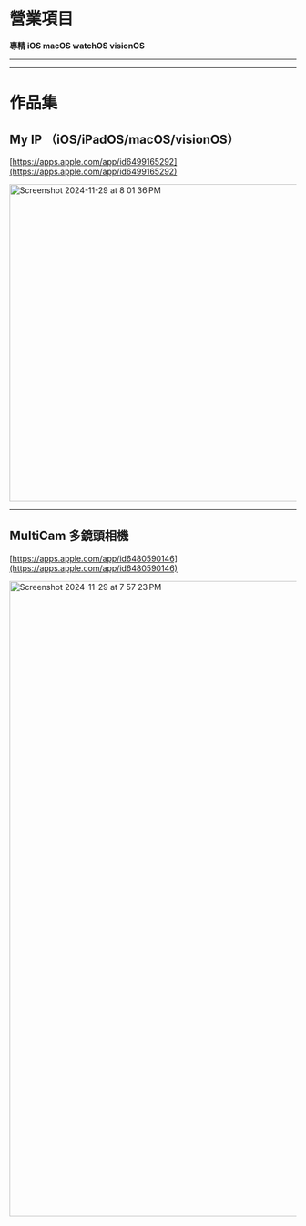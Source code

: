 # 營業項目

**專精 iOS macOS watchOS visionOS** 

---

---

# 作品集

## My IP （iOS/iPadOS/macOS/visionOS）
[https://apps.apple.com/app/id6499165292](https://apps.apple.com/app/id6499165292)

<img width="557" alt="Screenshot 2024-11-29 at 8 01 36 PM" src="https://github.com/user-attachments/assets/b64ef4ac-c485-4b0a-bc4f-8689473322b1">

---

## MultiCam 多鏡頭相機 
[https://apps.apple.com/app/id6480590146](https://apps.apple.com/app/id6480590146)

<img width="1116" alt="Screenshot 2024-11-29 at 7 57 23 PM" src="https://github.com/user-attachments/assets/202b1f7b-4050-415e-80d4-7436145b8875">


